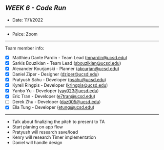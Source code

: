 ***WEEK 6 - Code Run***
---
- Date: 11/1/2022
---
- Palce: Zoom
---
Team member info:<br>
- [X] Matthieu Dante Pardin - Team Lead (mpardin@ucsd.edu)<br>
- [X] Sarkis Bouzikian - Team Lead (sbouzikian@ucsd.edu)<br>
- [X] Alexander Kourjanski - Planner (akourjan@ucsd.edu)<br>
- [X] Daniel Ziper - Designer (dziper@ucsd.edu)<br>
- [X] Pratyush Sahu - Developer (psahu@ucsd.edu)<br>
- [X] Kyrell Ringpis - Developer (kringpis@ucsd.edu)<br>
- [X] Yanbo Yu - Developer (yay023@ucsd.edu)<br>
- [X] Eric Tran - Developer (e7tran@ucsd.edu)<br>
- [ ] Derek Zhu - Developer (daz005@ucsd.edu)<br>
- [X] Ella Tung - Developer (etung@ucsd.edu)
---

- Talk about finalizing the pitch to present to TA
- Start planing on app flow
- Pratyush will research save/load
- Kenry will research Timer implementation 
- Daniel will handle design 
